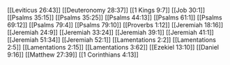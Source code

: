 [[Leviticus 26:43]]
[[Deuteronomy 28:37]]
[[1 Kings 9:7]]
[[Job 30:1]]
[[Psalms 35:15]]
[[Psalms 35:25]]
[[Psalms 44:13]]
[[Psalms 61:1]]
[[Psalms 69:12]]
[[Psalms 79:4]]
[[Psalms 79:10]]
[[Proverbs 1:12]]
[[Jeremiah 18:16]]
[[Jeremiah 24:9]]
[[Jeremiah 33:24]]
[[Jeremiah 39:1]]
[[Jeremiah 41:1]]
[[Jeremiah 51:34]]
[[Jeremiah 52:1]]
[[Lamentations 2:2]]
[[Lamentations 2:5]]
[[Lamentations 2:15]]
[[Lamentations 3:62]]
[[Ezekiel 13:10]]
[[Daniel 9:16]]
[[Matthew 27:39]]
[[1 Corinthians 4:13]]
